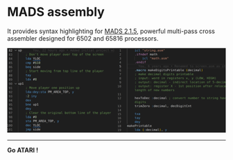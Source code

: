 # MADS assembly

It provides syntax highlighting for [MADS 2.1.5](http://mads.atari8.info/), powerful multi-pass cross assembler designed for 6502 and 65816 processors.

![Example](images/example.png)

-----------------------------------------------------------------------------------------------------------
**Go ATARI !**
